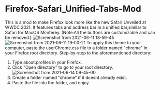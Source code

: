 # Firefox-Safari_Unified-Tabs-Mod
This is a mod to make Firefox look more like the new Safari Unveiled at WWDC 2021. It features tabs and address bar in a unified bar,similar to Safari for MacOS Monterey.
(Note:All the buttons are customizable and can be removed.)
![Screenshot from 2021-06-11 18-59-45](https://user-images.githubusercontent.com/61003297/121838046-917e6b80-ccf4-11eb-9dd0-ae5b8aee782f.png)
![Screenshot from 2021-06-11 19-00-21](https://user-images.githubusercontent.com/61003297/121838058-993e1000-ccf4-11eb-9897-f6fb3d562e73.png)
To apply this theme to your computer, paste the userChrome.css file to a folder named "chrome" in your Firefox root directory.
Step-by-step to the aforementioned directory:
1. Type about:profiles in your Firefox.
2. Click "Open directory" to go to your root directory.
![Screenshot from 2021-06-14 09-45-00](https://user-images.githubusercontent.com/61003297/121838418-69433c80-ccf5-11eb-83d6-2d38b166a3ff.png)
3. Create a folder named "chrome" if it doesnt already exist.
4. Paste the file into the folder, and enjoy.




